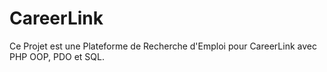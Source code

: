 # CareerLink
Ce Projet est une Plateforme de Recherche d'Emploi pour CareerLink avec PHP OOP, PDO et SQL.
